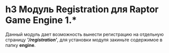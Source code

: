 # h3 Модуль Registration для Raptor Game Engine 1.*

Данный модуль дает возможность вынести регистрацию на отдельную страницу ***'/registration'***, для установки модуля закиньте содержимое в папку **engine**.